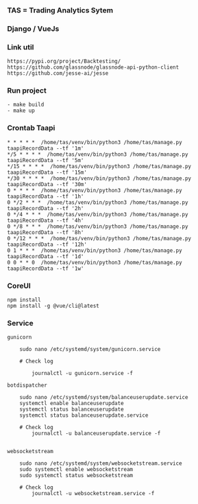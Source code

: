 ### TAS = Trading Analytics Sytem

### Django / VueJs

### Link util
    https://pypi.org/project/Backtesting/
    https://github.com/glassnode/glassnode-api-python-client
    https://github.com/jesse-ai/jesse

### Run project

    - make build
    - make up

### Crontab Taapi

    * * * * *  /home/tas/venv/bin/python3 /home/tas/manage.py taapiRecordData --tf '1m'
    */5 * * * *  /home/tas/venv/bin/python3 /home/tas/manage.py taapiRecordData --tf '5m'
    */15 * * * *  /home/tas/venv/bin/python3 /home/tas/manage.py taapiRecordData --tf '15m'
    */30 * * * *  /home/tas/venv/bin/python3 /home/tas/manage.py taapiRecordData --tf '30m'
    0 * * * *  /home/tas/venv/bin/python3 /home/tas/manage.py taapiRecordData --tf '1h'
    0 */2 * * *  /home/tas/venv/bin/python3 /home/tas/manage.py taapiRecordData --tf '2h'
    0 */4 * * *  /home/tas/venv/bin/python3 /home/tas/manage.py taapiRecordData --tf '4h'
    0 */8 * * *  /home/tas/venv/bin/python3 /home/tas/manage.py taapiRecordData --tf '8h'
    0 */12 * * *  /home/tas/venv/bin/python3 /home/tas/manage.py taapiRecordData --tf '12h'
    0 1 * * *  /home/tas/venv/bin/python3 /home/tas/manage.py taapiRecordData --tf '1d'
    0 0 * * 0  /home/tas/venv/bin/python3 /home/tas/manage.py taapiRecordData --tf '1w'

### CoreUI

    npm install
    npm install -g @vue/cli@latest

### Service

    gunicorn

        sudo nano /etc/systemd/system/gunicorn.service

        # Check log
            
            journalctl -u gunicorn.service -f

    botdispatcher
        
        sudo nano /etc/systemd/system/balanceuserupdate.service
        systemctl enable balanceuserupdate
        systemctl status balanceuserupdate
        systemctl status balanceuserupdate.service

        # Check log
            journalctl -u balanceuserupdate.service -f

    
    websocketstream

        sudo nano /etc/systemd/system/websocketstream.service
        sudo systemctl enable websocketstream
        sudo systemctl status websocketstream

        # Check log
            journalctl -u websocketstream.service -f
